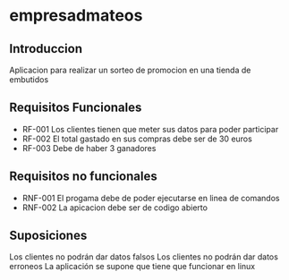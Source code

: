 # empresadmateos

## Introduccion

Aplicacion para realizar un sorteo de promocion en una tienda de embutidos

## Requisitos Funcionales

- RF-001 Los clientes tienen que meter sus datos para poder participar
- RF-002 El total gastado en sus compras debe ser de 30 euros
- RF-003 Debe de haber 3 ganadores

## Requisitos no funcionales

- RNF-001 El progama debe de poder ejecutarse en linea de comandos
- RNF-002 La apicacion debe ser de codigo abierto

## Suposiciones 
 Los clientes no podrán dar datos falsos
 Los clientes no podrán dar datos erroneos
 La aplicación se supone que tiene que funcionar en linux
